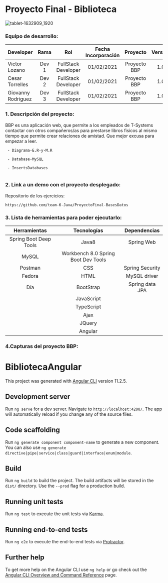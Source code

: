 # Proyecto Final - Biblioteca

![tablet-1632909_1920](https://user-images.githubusercontent.com/71090798/110982323-10b87800-8371-11eb-85ef-d46cdc3cfb7b.jpg)

### Equipo de desarrollo:

| Developer | Rama | Rol | Fecha Incorporación | Proyecto | Versión |
| --- | :---:  | :---:  | :---:  | :---: | :---:  |
| Victor Lozano | Dev 1 | FullStack Developer | 01/02/2021 | Proyecto BBP| 1.0  |
| Cesar Torrelles | Dev 2 | FullStack Developer | 01/02/2021 |  Proyecto BBP  | 1.0  | 
| Giovanny Rodriguez | Dev 3 | FullStack Developer| 01/02/2021 |  Proyecto BBP | 1.0  |

### 1. Descripción del proyecto: 

BBP es una aplicación web, que permite a los empleados de T-Systems contactar con otros compañeros/as para prestarse libros fisicos al mismo tiempo que permite crear relaciones de amistad. Que mejor excusa para empezar a leer.
```
 - Diagrama-E.R-y-M.R

 - Database-MySQL
 
 - InsertsDatabases
 
```

###  2. Link a un demo con el proyecto desplegado:

Repositorio de los ejercicios:
```
https://github.com/team-6-Java/ProyectoFinal-BasesDatos
```
###   3. Lista de herramientas para poder ejecutarlo:


|Herramientas          	|Tecnologías      |	Dependencias|
| :---:  | :---: | :---:  |
|Spring Boot Deep Tools	|Java8            |	Spring Web|
|MySQL                  | Workbench 8.0  		Spring Boot Dev Tools|
|Postman                |	CSS            	|Spring Security|
|Fedora	                |HTML	            |MySQL driver|
|Día	                   |BootStrap	       |Spring data JPA|
|                       |JavaScript	| |
|                       |TypeScript	| |
|                       |Ajax	| |
|                       |JQuery	| |
|                       |Angular|  |


###  4.Capturas del proyecto BBP:



# BibliotecaAngular

This project was generated with [Angular CLI](https://github.com/angular/angular-cli) version 11.2.5.

## Development server

Run `ng serve` for a dev server. Navigate to `http://localhost:4200/`. The app will automatically reload if you change any of the source files.

## Code scaffolding

Run `ng generate component component-name` to generate a new component. You can also use `ng generate directive|pipe|service|class|guard|interface|enum|module`.

## Build

Run `ng build` to build the project. The build artifacts will be stored in the `dist/` directory. Use the `--prod` flag for a production build.

## Running unit tests

Run `ng test` to execute the unit tests via [Karma](https://karma-runner.github.io).

## Running end-to-end tests

Run `ng e2e` to execute the end-to-end tests via [Protractor](http://www.protractortest.org/).

## Further help

To get more help on the Angular CLI use `ng help` or go check out the [Angular CLI Overview and Command Reference](https://angular.io/cli) page.
